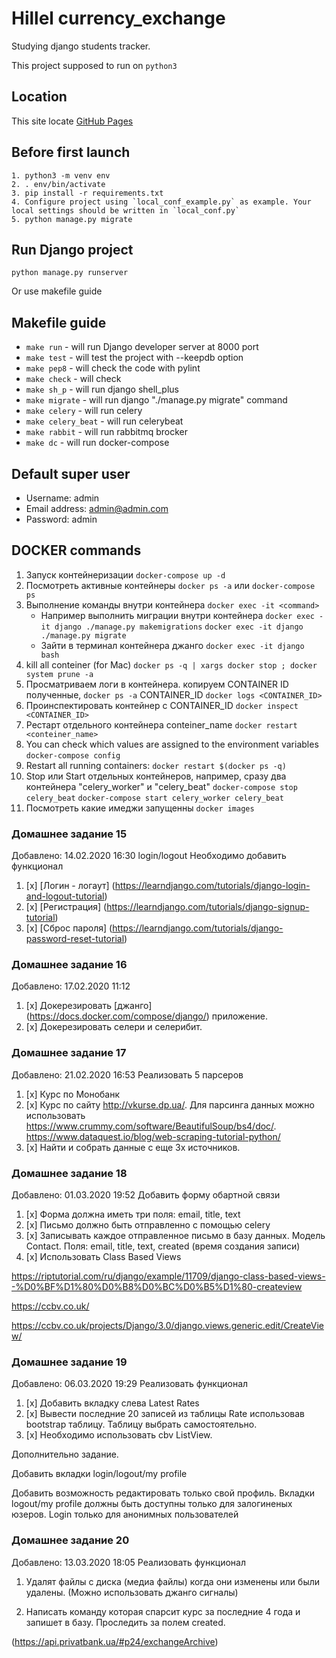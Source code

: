 # Hillel currency_exchange
Studying django students tracker.

This project supposed to run on `python3`


## Location
This site locate [GitHub Pages](https://github.com/miha-pavel/currency_exchange)


## Before first launch
```
1. python3 -m venv env
2. . env/bin/activate
3. pip install -r requirements.txt
4. Configure project using `local_conf_example.py` as example. Your local settings should be written in `local_conf.py`
5. python manage.py migrate
```


## Run Django project
```
python manage.py runserver
```

Or use makefile guide


## Makefile guide
* ```make run``` - will run Django developer server at 8000 port
* ```make test``` - will test the project with --keepdb option
* ```make pep8``` - will check the code with pylint
* ```make check``` - will check
* ```make sh_p``` - will run django shell_plus
* ```make migrate``` - will run django "./manage.py migrate" command
* ```make celery``` - will run celery
* ```make celery_beat``` - will run celerybeat
* ```make rabbit``` - will run rabbitmq brocker
* ```make dc``` - will run docker-compose


## Default super user
* Username: admin
* Email address: admin@admin.com
* Password: admin


## DOCKER commands
1. Запуск контейнеризации
```docker-compose up -d```
2. Посмотреть активные контейнеры
```docker ps -a``` или ```docker-compose ps```
3. Выполнение команды внутри контейнера
```docker exec -it <command>```
   - Например выполнить миграции внутри контейнера
    ```docker exec -it django ./manage.py makemigrations```
    ```docker exec -it django ./manage.py migrate```
   - Зайти в терминал контейнера джанго
    ```docker exec -it django bash```
4. kill all conteiner (for Mac)
```docker ps -q | xargs docker stop ; docker system prune -a```
5. Просматриваем логи в контейнера.
    копируем CONTAINER ID полученные, ```docker ps -a``` CONTAINER_ID
```docker logs <CONTAINER_ID>```
6. Проинспектировать контейнер c CONTAINER_ID
```docker inspect <CONTAINER_ID>```
7. Рестарт отдельного контейнера conteiner_name
```docker restart <conteiner_name>```
8. You can check which values are assigned to the environment variables
```docker-compose config```
9. Restart all running containers:
```docker restart $(docker ps -q)```
10. Stop или Start отдельных контейнеров,
    например, сразу два контейнера "celery_worker" и "celery_beat"
```docker-compose stop celery_beat```
```docker-compose start celery_worker celery_beat```
11. Посмотреть какие имеджи запущенны
```docker images```


### Домашнее задание 15
Добавлено: 14.02.2020 16:30
login/logout
Необходимо добавить функционал

1. [x] [Логин - логаут] (https://learndjango.com/tutorials/django-login-and-logout-tutorial)
2. [x] [Регистрация] (https://learndjango.com/tutorials/django-signup-tutorial)
3. [x] [Сброс пароля] (https://learndjango.com/tutorials/django-password-reset-tutorial)


### Домашнее задание 16
Добавлено: 17.02.2020 11:12

1. [x] Докерезировать [джанго] (https://docs.docker.com/compose/django/) приложение.
2. [x] Докерезировать селери и селерибит.


### Домашнее задание 17
Добавлено: 21.02.2020 16:53
Реализовать 5 парсеров
1. [x] Курс по Монобанк
2. [x] Курс по сайту http://vkurse.dp.ua/. 
Для парсинга данных можно использовать
https://www.crummy.com/software/BeautifulSoup/bs4/doc/.
https://www.dataquest.io/blog/web-scraping-tutorial-python/
3. [x] Найти и собрать данные с еще 3х источников.


### Домашнее задание 18
Добавлено: 01.03.2020 19:52
Добавить форму обартной связи
1. [x] Форма должна иметь три поля: email, title, text
2. [x] Письмо должно быть отправленно с помощью celery
3. [x] Записывать каждое отправленное письмо в базу данных. Модель Contact. Поля: email, title, text, created (время создания записи)
4. [x] Использовать Class Based Views


https://riptutorial.com/ru/django/example/11709/django-class-based-views--%D0%BF%D1%80%D0%B8%D0%BC%D0%B5%D1%80-createview


https://ccbv.co.uk/


https://ccbv.co.uk/projects/Django/3.0/django.views.generic.edit/CreateView/


### Домашнее задание 19
Добавлено: 06.03.2020 19:29
Реализовать функционал
1. [x] Добавить вкладку слева Latest Rates
2. [x] Вывести последние 20 записей из таблицы Rate использовав bootstrap таблицу. Таблицу выбрать самостоятельно.
3. [x] Необходимо использовать cbv ListView.


Дополнительно задание.

Добавить вкладки login/logout/my profile

Добавить возможность редактировать только свой профиль. Вкладки logout/my profile должны быть доступны только для залогиненых юзеров. Login только для анонимных пользователей


### Домашнее задание 20
Добавлено: 13.03.2020 18:05
Реализовать функционал
1. Удалят файлы с диска (медиа файлы) когда они изменены или были удалены. (Можно использовать джанго сигналы)

2. Написать команду которая спарсит курс за последние 4 года и запишет в базу. Проследить за полем created.

(https://api.privatbank.ua/#p24/exchangeArchive)